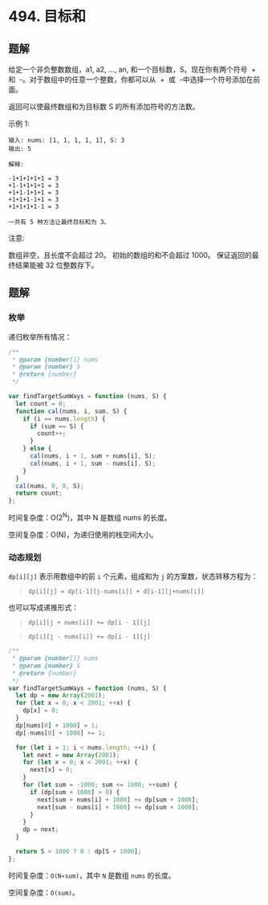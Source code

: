 # 494. 目标和

## 题解

给定一个非负整数数组，a1, a2, ..., an, 和一个目标数，S。现在你有两个符号  +  和  -。对于数组中的任意一个整数，你都可以从  +  或  -中选择一个符号添加在前面。

返回可以使最终数组和为目标数 S 的所有添加符号的方法数。

示例 1:

```
输入: nums: [1, 1, 1, 1, 1], S: 3
输出: 5

解释:

-1+1+1+1+1 = 3
+1-1+1+1+1 = 3
+1+1-1+1+1 = 3
+1+1+1-1+1 = 3
+1+1+1+1-1 = 3

一共有 5 种方法让最终目标和为 3。
```

注意:

数组非空，且长度不会超过 20。
初始的数组的和不会超过 1000。
保证返回的最终结果能被 32 位整数存下。

## 题解

### 枚举

递归枚举所有情况：

```JavaScript
/**
 * @param {number[]} nums
 * @param {number} S
 * @return {number}
 */

var findTargetSumWays = function (nums, S) {
  let count = 0;
  function cal(nums, i, sum, S) {
    if (i == nums.length) {
      if (sum == S) {
        count++;
      }
    } else {
      cal(nums, i + 1, sum + nums[i], S);
      cal(nums, i + 1, sum - nums[i], S);
    }
  }
  cal(nums, 0, 0, S);
  return count;
};

```

时间复杂度：O(2<sup>N</sup>)，其中 N 是数组 nums 的长度。

空间复杂度：O(N)，为递归使用的栈空间大小。

### 动态规划

`dp[i][j]` 表示用数组中的前 `i` 个元素，组成和为 `j` 的方案数，状态转移方程为：

> `dp[i][j] = dp[i-1][j-nums[i]] + d[i-1][j+nums[i]]`

也可以写成递推形式：

> `dp[i][j + nums[i]] += dp[i - 1][j]`

> `dp[i][j - nums[i]] += dp[i - 1][j]`

```JavaScript
/**
 * @param {number[]} nums
 * @param {number} S
 * @return {number}
 */
var findTargetSumWays = function (nums, S) {
  let dp = new Array(2001);
  for (let x = 0; x < 2001; ++x) {
    dp[x] = 0;
  }
  dp[nums[0] + 1000] = 1;
  dp[-nums[0] + 1000] += 1;

  for (let i = 1; i < nums.length; ++i) {
    let next = new Array(2001);
    for (let x = 0; x < 2001; ++x) {
      next[x] = 0;
    }
    for (let sum = -1000; sum <= 1000; ++sum) {
      if (dp[sum + 1000] > 0) {
        next[sum + nums[i] + 1000] += dp[sum + 1000];
        next[sum - nums[i] + 1000] += dp[sum + 1000];
      }
    }
    dp = next;
  }

  return S > 1000 ? 0 : dp[S + 1000];
};

```

时间复杂度：`O(N∗sum)`，其中 `N` 是数组 `nums` 的长度。

空间复杂度：`O(sum)`。
